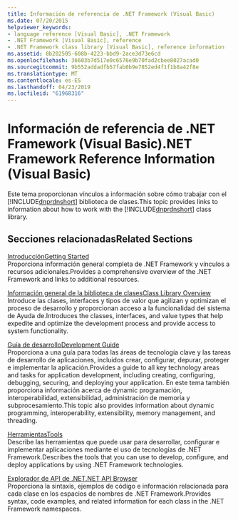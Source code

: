```yaml
---
title: Información de referencia de .NET Framework (Visual Basic)
ms.date: 07/20/2015
helpviewer_keywords:
- language reference [Visual Basic], .NET Framework
- .NET Framework [Visual Basic], reference
- .NET Framework class library [Visual Basic], reference information
ms.assetid: 8b202505-608b-4223-bbd9-2ace3d73e6cd
ms.openlocfilehash: 36603b7d517e0c6576e9b70fad2cbee8027acad0
ms.sourcegitcommit: 9b552addadfb57fab0b9e7852ed4f1f1b8a42f8e
ms.translationtype: MT
ms.contentlocale: es-ES
ms.lasthandoff: 04/23/2019
ms.locfileid: "61968316"
---
```

# <a name="net-framework-reference-information-visual-basic"></a><span data-ttu-id="1bdb6-102">Información de referencia de .NET Framework (Visual Basic)</span><span class="sxs-lookup"><span data-stu-id="1bdb6-102">.NET Framework Reference Information (Visual Basic)</span></span>
<span data-ttu-id="1bdb6-103">Este tema proporcionan vínculos a información sobre cómo trabajar con el [!INCLUDE[dnprdnshort](~/includes/dnprdnshort-md.md)] biblioteca de clases.</span><span class="sxs-lookup"><span data-stu-id="1bdb6-103">This topic provides links to information about how to work with the [!INCLUDE[dnprdnshort](~/includes/dnprdnshort-md.md)] class library.</span></span>  
  
## <a name="related-sections"></a><span data-ttu-id="1bdb6-104">Secciones relacionadas</span><span class="sxs-lookup"><span data-stu-id="1bdb6-104">Related Sections</span></span>  
 [<span data-ttu-id="1bdb6-105">Introducción</span><span class="sxs-lookup"><span data-stu-id="1bdb6-105">Getting Started</span></span>](../../framework/get-started/index.md)  
 <span data-ttu-id="1bdb6-106">Proporciona información general completa de .NET Framework y vínculos a recursos adicionales.</span><span class="sxs-lookup"><span data-stu-id="1bdb6-106">Provides a comprehensive overview of the .NET Framework and links to additional resources.</span></span>  
  
 [<span data-ttu-id="1bdb6-107">Información general de la biblioteca de clases</span><span class="sxs-lookup"><span data-stu-id="1bdb6-107">Class Library Overview</span></span>](../../standard/class-library-overview.md)  
 <span data-ttu-id="1bdb6-108">Introduce las clases, interfaces y tipos de valor que agilizan y optimizan el proceso de desarrollo y proporcionan acceso a la funcionalidad del sistema de Ayuda de.</span><span class="sxs-lookup"><span data-stu-id="1bdb6-108">Introduces the classes, interfaces, and value types that help expedite and optimize the development process and provide access to system functionality.</span></span>  
  
 [<span data-ttu-id="1bdb6-109">Guía de desarrollo</span><span class="sxs-lookup"><span data-stu-id="1bdb6-109">Development Guide</span></span>](../../framework/development-guide.md)  
 <span data-ttu-id="1bdb6-110">Proporciona a una guía para todas las áreas de tecnología clave y las tareas de desarrollo de aplicaciones, incluidos crear, configurar, depurar, proteger e implementar la aplicación.</span><span class="sxs-lookup"><span data-stu-id="1bdb6-110">Provides a guide to all key technology areas and tasks for application development, including creating, configuring, debugging, securing, and deploying your application.</span></span> <span data-ttu-id="1bdb6-111">En este tema también proporciona información acerca de dynamic programación, interoperabilidad, extensibilidad, administración de memoria y subprocesamiento.</span><span class="sxs-lookup"><span data-stu-id="1bdb6-111">This topic also provides information about dynamic programming, interoperability, extensibility, memory management, and threading.</span></span>  
  
 [<span data-ttu-id="1bdb6-112">Herramientas</span><span class="sxs-lookup"><span data-stu-id="1bdb6-112">Tools</span></span>](../../framework/tools/index.md)  
 <span data-ttu-id="1bdb6-113">Describe las herramientas que puede usar para desarrollar, configurar e implementar aplicaciones mediante el uso de tecnologías de .NET Framework.</span><span class="sxs-lookup"><span data-stu-id="1bdb6-113">Describes the tools that you can use to develop, configure, and deploy applications by using .NET Framework technologies.</span></span>  
  
 [<span data-ttu-id="1bdb6-114">Explorador de API de .NET</span><span class="sxs-lookup"><span data-stu-id="1bdb6-114">.NET API Browser</span></span>](../../../api/index.md)  
 <span data-ttu-id="1bdb6-115">Proporciona la sintaxis, ejemplos de código e información relacionada para cada clase en los espacios de nombres de .NET Framework.</span><span class="sxs-lookup"><span data-stu-id="1bdb6-115">Provides syntax, code examples, and related information for each class in the .NET Framework namespaces.</span></span>
